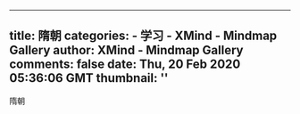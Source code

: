 
---
title: 隋朝
categories: 
    - 学习
    - XMind - Mindmap Gallery
author: XMind - Mindmap Gallery
comments: false
date: Thu, 20 Feb 2020 05:36:06 GMT
thumbnail: ''
---

<div>   
隋朝  
</div>
            
